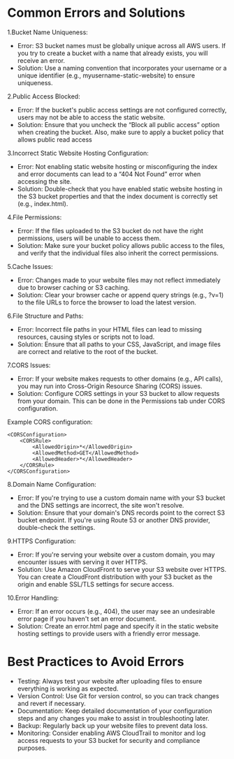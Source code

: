 # Common Errors and Solutions

1.Bucket Name Uniqueness:

- Error: S3 bucket names must be globally unique across all AWS users. If you try to create a bucket with a name that already exists, you will receive an error.
- Solution: Use a naming convention that incorporates your username or a unique identifier (e.g., myusername-static-website) to ensure uniqueness.

2.Public Access Blocked:

- Error: If the bucket's public access settings are not configured correctly, users may not be able to access the static website.
- Solution: Ensure that you uncheck the “Block all public access” option when creating the bucket. Also, make sure to apply a bucket policy that allows public read access

3.Incorrect Static Website Hosting Configuration:

- Error: Not enabling static website hosting or misconfiguring the index and error documents can lead to a “404 Not Found” error when accessing the site.
- Solution: Double-check that you have enabled static website hosting in the S3 bucket properties and that the index document is correctly set (e.g., index.html).

4.File Permissions:

- Error: If the files uploaded to the S3 bucket do not have the right permissions, users will be unable to access them.
- Solution: Make sure your bucket policy allows public access to the files, and verify that the individual files also inherit the correct permissions.

5.Cache Issues:

- Error: Changes made to your website files may not reflect immediately due to browser caching or S3 caching.
- Solution: Clear your browser cache or append query strings (e.g., ?v=1) to the file URLs to force the browser to load the latest version.

6.File Structure and Paths:

- Error: Incorrect file paths in your HTML files can lead to missing resources, causing styles or scripts not to load.
- Solution: Ensure that all paths to your CSS, JavaScript, and image files are correct and relative to the root of the bucket.

7.CORS Issues:

- Error: If your website makes requests to other domains (e.g., API calls), you may run into Cross-Origin Resource Sharing (CORS) issues.
- Solution: Configure CORS settings in your S3 bucket to allow requests from your domain. This can be done in the Permissions tab under CORS configuration.


 
 Example CORS configuration:
``` 
<CORSConfiguration>
    <CORSRule>
        <AllowedOrigin>*</AllowedOrigin>
        <AllowedMethod>GET</AllowedMethod>
        <AllowedHeader>*</AllowedHeader>
    </CORSRule>
</CORSConfiguration>
```

8.Domain Name Configuration:

- Error: If you're trying to use a custom domain name with your S3 bucket and the DNS settings are incorrect, the site won't resolve.
- Solution: Ensure that your domain's DNS records point to the correct S3 bucket endpoint. If you're using Route 53 or another DNS provider, double-check the settings.

9.HTTPS Configuration:

- Error: If you're serving your website over a custom domain, you may encounter issues with serving it over HTTPS.
- Solution: Use Amazon CloudFront to serve your S3 website over HTTPS. You can create a CloudFront distribution with your S3 bucket as the origin and enable SSL/TLS settings for secure access.

10.Error Handling:

- Error: If an error occurs (e.g., 404), the user may see an undesirable error page if you haven't set an error document.
- Solution: Create an error.html page and specify it in the static website hosting settings to provide users with a friendly error message.

# Best Practices to Avoid Errors

- Testing: Always test your website after uploading files to ensure everything is working as expected.
- Version Control: Use Git for version control, so you can track changes and revert if necessary.
- Documentation: Keep detailed documentation of your configuration steps and any changes you make to assist in troubleshooting later.
- Backup: Regularly back up your website files to prevent data loss.
- Monitoring: Consider enabling AWS CloudTrail to monitor and log access requests to your S3 bucket for security and compliance purposes.
